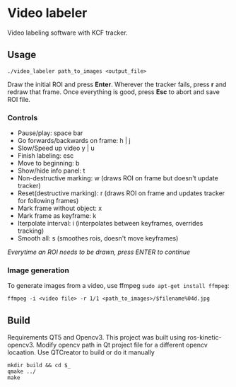 # Video labeler

Video labeling software with KCF tracker.

## Usage

`./video_labeler path_to_images <output_file>`

Draw the initial ROI and press **Enter**. Wherever the tracker fails, press **r** and redraw that frame. Once everything is good, press **Esc** to abort and save ROI file.

### Controls

* Pause/play: space bar
* Go forwards/backwards on frame: h | j
* Slow/Speed up video y | u
* Finish labeling: esc
* Move to beginning: b
* Show/hide info panel: t
* Non-destructive marking: w (draws ROI on frame but doesn't update tracker)
* Reset(destructive marking): r (draws ROI on frame and updates tracker for following frames)
* Mark frame without object: x
* Mark frame as keyframe: k
* Iterpolate interval: i (interpolates between keyframes, overrides tracking)
* Smooth all: s (smoothes rois, doesn't move keyframes)

*Everytime an ROI needs to be drawn, press ENTER to continue*

### Image generation

To generate images from a video, use ffmpeg `sudo apt-get install ffmpeg`:

`ffmpeg -i <video file> -r 1/1 <path_to_images>/$filename%04d.jpg`

## Build

Requirements QT5 and Opencv3. This project was built using ros-kinetic-opencv3. Modify opencv path in Qt project file for a different opencv locaation.
Use QTCreator to build or do it manually

```
mkdir build && cd $_
qmake ../
make
```
